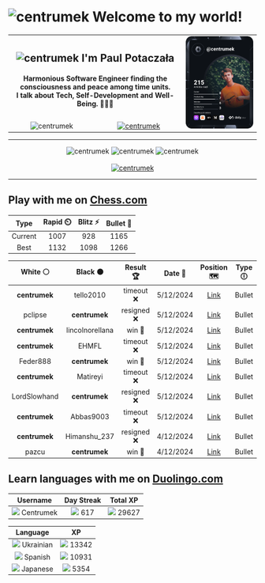 <h1>
  <img
    src="https://emojis.slackmojis.com/emojis/images/1531849430/4246/blob-sunglasses.gif"
    width="30"
    alt="centrumek"
  />
  Welcome to my world!
</h1>

<table>
  <tbody>
    <tr>
      <td align="center" width="70%" colspan="2">
        <h2>
          <img
            src="https://raw.githubusercontent.com/MartinHeinz/MartinHeinz/master/wave.gif"
            width="30px"
            alt="centrumek"
          />
          I'm Paul Potaczała
        </h2>
        <h4>
          Harmonious Software Engineer finding the consciousness and peace among time units.
          <br/>
          I talk about Tech, Self-Development and Well-Being. 🌿🧘🚀
        </h4>
      </td>
      <td width="30%" rowspan="2">
        <a href="https://app.daily.dev/centrumek">
          <img
            src="./devcard.svg"
            alt="centrumek"
          />
        </a>
      </td>
    </tr>
    <tr align="center">
      <td>
        <img
          src="https://komarev.com/ghpvc/?username=centrumek&label=visitors&color=0e75b6&style=flat"
          alt="centrumek"
        >
      </td>
      <td>
        <a href="https://stackoverflow.com/users/14496012/centrumek">
          <img
            src="https://stackoverflow.com/users/flair/14496012.png?theme=dark"
            alt="centrumek"
          >
        </a>
      </td>
    </tr>
  </tbody>
</table>

---
<div align="center">
  <img 
    src="https://github-readme-stats.vercel.app/api?username=centrumek&show_icons=true&count_private=true&theme=dark&hide_border=true&hide=issues,contribs&bg_color=00000000"
    alt="centrumek"
  />
  <img
    src="https://github-readme-stats.vercel.app/api/top-langs/?username=centrumek&layout=compact&hide_border=true&theme=dark&bg_color=00000000&langs_count=6&exclude_repo=air-statistic-app"
    alt="centrumek"
  />
  <img 
    src="https://github-readme-streak-stats.herokuapp.com?user=centrumek&theme=dark&hide_border=true&background=FFFFFF00"
    alt="centrumek"
  />
  <br/>
  <br/>
  <a href="https://www.buymeacoffee.com/centrumek">
    <img
      src="https://cdn.buymeacoffee.com/buttons/v2/default-orange.png"
      height="50"
      width="210"
      alt="centrumek"
    />
  </a>
</div>

---

## Play with me on [Chess.com](https://www.chess.com/member/centrumek)

<div align="center">
<!--START_SECTION:chessStats-->
<!-- Automatically generated with https://github.com/Balastrong/chess-stats-action -->

| Type | Rapid ⏲️ | Blitz ⚡ | Bullet 🔫 |
|:---:|:---:|:---:|:---:|
| Current | 1007 | 928 | 1165 |
| Best | 1132 | 1098 | 1266 |

| White ⚪ | Black ⚫ | Result 🏆 | Date 📅 | Position 🗺️ | Type 🕕 |
|:---:|:---:|:---:|:---:|:---:|:---:|
| **centrumek** | tello2010 | timeout ❌ | 5/12/2024 | <a href="http://www.ee.unb.ca/cgi-bin/tervo/fen.pl?select=6R1/1b6/8/8/7p/7k/8/6K1 w - -">Link</a> | Bullet |
| pclipse | **centrumek** | resigned ❌ | 5/12/2024 | <a href="http://www.ee.unb.ca/cgi-bin/tervo/fen.pl?select=8/pkp4p/6p1/3Q4/2P5/8/PP3PPP/5RK1 b - -">Link</a> | Bullet |
| **centrumek** | lincolnorellana | win 🥇 | 5/12/2024 | <a href="http://www.ee.unb.ca/cgi-bin/tervo/fen.pl?select=rnbqkbnr/pp1ppppp/2p5/8/3P4/4P3/PPP2PPP/RNBQKBNR b KQkq -">Link</a> | Bullet |
| **centrumek** | EHMFL | timeout ❌ | 5/12/2024 | <a href="http://www.ee.unb.ca/cgi-bin/tervo/fen.pl?select=2b2rk1/6p1/3qp2p/2b1np2/4Q3/3p1P2/PP4PP/2R2R1K w - f6">Link</a> | Bullet |
| Feder888 | **centrumek** | win 🥇 | 5/12/2024 | <a href="http://www.ee.unb.ca/cgi-bin/tervo/fen.pl?select=8/pp3p1k/2p4p/3p2r1/5qP1/3P1PKR/PPP2RP1/8 w - -">Link</a> | Bullet |
| **centrumek** | Matireyi | timeout ❌ | 5/12/2024 | <a href="http://www.ee.unb.ca/cgi-bin/tervo/fen.pl?select=r5k1/p5p1/n3p1p1/3p4/P1p4P/2P5/1PK2r2/R6n w - -">Link</a> | Bullet |
| LordSlowhand | **centrumek** | resigned ❌ | 5/12/2024 | <a href="http://www.ee.unb.ca/cgi-bin/tervo/fen.pl?select=8/Q7/8/2P5/8/2P1P3/PPK2k2/8 b - -">Link</a> | Bullet |
| **centrumek** | Abbas9003 | timeout ❌ | 5/12/2024 | <a href="http://www.ee.unb.ca/cgi-bin/tervo/fen.pl?select=r3kr2/4q2p/4pQp1/1ppp1pP1/5P2/4P1K1/P6P/2R5 w - -">Link</a> | Bullet |
| **centrumek** | Himanshu_237 | resigned ❌ | 4/12/2024 | <a href="http://www.ee.unb.ca/cgi-bin/tervo/fen.pl?select=6k1/p4ppp/bb6/4p3/1B6/4PPPq/PPr2R1P/3r2K1 w - -">Link</a> | Bullet |
| pazcu | **centrumek** | win 🥇 | 4/12/2024 | <a href="http://www.ee.unb.ca/cgi-bin/tervo/fen.pl?select=8/p1kr4/8/1P1Q4/3p1Pp1/3Pq1P1/1P2PR1P/6K1 w - -">Link</a> | Bullet |

<!--END_SECTION:chessStats-->
</div>

## Learn languages with me on [Duolingo.com](https://www.duolingo.com/profile/Centrumek)

<div align="center">
<!--START_SECTION:duolingoStats-->
<!-- Automatically generated with https://github.com/centrumek/duolingo-readme-stats-->

| Username | Day Streak | Total XP |
|:---:|:---:|:---:|
| <img src="https://raw.githubusercontent.com/centrumek/duolingo-readme-stats/main/assets/duolingo.png" height="12"> Centrumek | <img src="https://raw.githubusercontent.com/centrumek/duolingo-readme-stats/main/assets/streakinactive.svg" height="12"> 617 | <img src="https://raw.githubusercontent.com/centrumek/duolingo-readme-stats/main/assets/xp.svg" height="12"> 29627 | <img src="https://raw.githubusercontent.com/centrumek/duolingo-readme-stats/main/assets/xp.svg" height="12"> 0 |

| Language | XP |
|:---:|:---:|
| <img src="https://raw.githubusercontent.com/centrumek/duolingo-readme-stats/main/assets/langs/ukrainian.svg" height="12"> Ukrainian | <img src="https://raw.githubusercontent.com/centrumek/duolingo-readme-stats/main/assets/xp.svg" height="12"> 13342 |
| <img src="https://raw.githubusercontent.com/centrumek/duolingo-readme-stats/main/assets/langs/spanish.svg" height="12"> Spanish | <img src="https://raw.githubusercontent.com/centrumek/duolingo-readme-stats/main/assets/xp.svg" height="12"> 10931 |
| <img src="https://raw.githubusercontent.com/centrumek/duolingo-readme-stats/main/assets/langs/japanese.svg" height="12"> Japanese | <img src="https://raw.githubusercontent.com/centrumek/duolingo-readme-stats/main/assets/xp.svg" height="12"> 5354 |

<!--END_SECTION:duolingoStats-->
</div>
<!--
**centrumek/centrumek** is a ✨ _special_ ✨ repository because its `README.md` (this file) appears on your GitHub profile.

Here are some ideas to get you started:

- 🔭 I’m currently working on ...
- 🌱 I’m currently learning ...
- 👯 I’m looking to collaborate on ...
- 🤔 I’m looking for help with ...
- 💬 Ask me about ...
- 📫 How to reach me: ...
- 😄 Pronouns: ...
- ⚡ Fun fact: ...
-->
